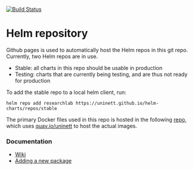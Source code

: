 [![Build Status](https://travis-ci.org/Uninett/helm-charts.svg?branch=master)](https://travis-ci.org/Uninett/helm-charts)

# Helm repository
Github pages is used to automatically host the Helm repos in this git repo.
Currently, two Helm repos are in use.
- Stable: all charts in this repo should be usable in production
- Testing: charts that are currently being testing, and are thus not ready for production

To add the stable repo to a local helm client, run:

```
helm repo add researchlab https://uninett.github.io/helm-charts/repos/stable
```

The primary Docker files used in this repo is hosted in the following [repo](https://github.com/Uninett/helm-charts-dockerfiles), which uses [quay.io/uninett](https://quay.io/organization/uninett) to host the actual images.

### Documentation
- [Wiki](https://github.com/Uninett/helm-charts/wiki/)
- [Adding a new package](https://github.com/Uninett/helm-charts/wiki/Creating-a-new-package)
